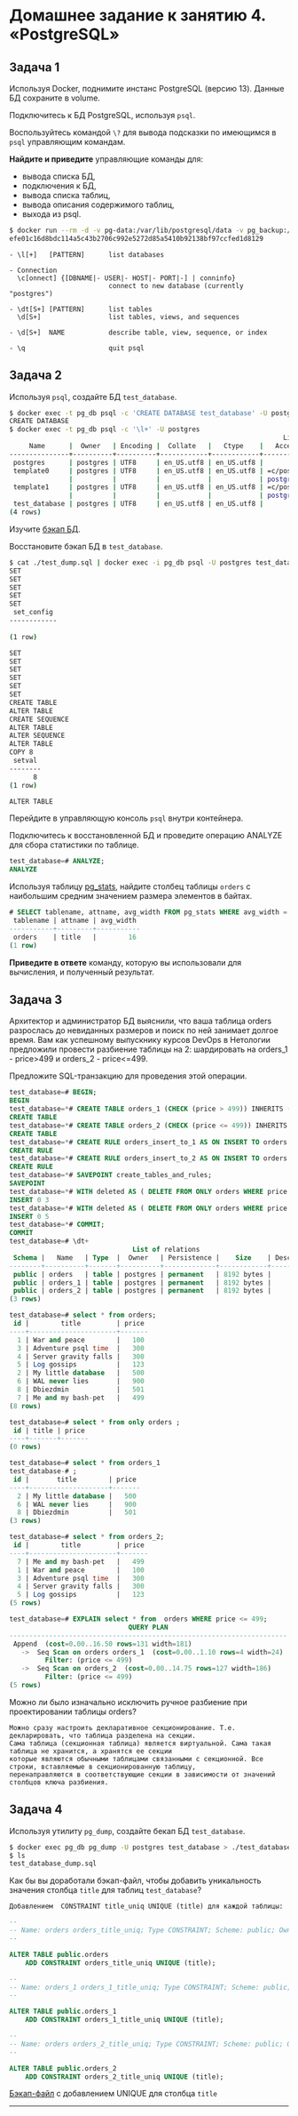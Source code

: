 # Домашнее задание к занятию 4. «PostgreSQL»

## Задача 1

Используя Docker, поднимите инстанс PostgreSQL (версию 13). Данные БД сохраните в volume.

Подключитесь к БД PostgreSQL, используя `psql`.

Воспользуйтесь командой `\?` для вывода подсказки по имеющимся в `psql` управляющим командам.

**Найдите и приведите** управляющие команды для:

- вывода списка БД,
- подключения к БД,
- вывода списка таблиц,
- вывода описания содержимого таблиц,
- выхода из psql.

```bash
$ docker run --rm -d -v pg-data:/var/lib/postgresql/data -v pg_backup:/backup --name pg_db -e POSTGRES_PASSWORD=passw0rd -p 5432:5432 postgres:13
efe01c16d8bdc114a5c43b2706c992e5272d85a5410b92138bf97ccfed1d8129
```

```text
- \l[+]   [PATTERN]      list databases

- Connection
  \c[onnect] {[DBNAME|- USER|- HOST|- PORT|-] | conninfo}
                         connect to new database (currently "postgres")

- \dt[S+] [PATTERN]      list tables
  \d[S+]                 list tables, views, and sequences

- \d[S+]  NAME           describe table, view, sequence, or index

- \q                     quit psql

```

## Задача 2

Используя `psql`, создайте БД `test_database`.

```bash
$ docker exec -t pg_db psql -c 'CREATE DATABASE test_database' -U postgres
CREATE DATABASE
$ docker exec -t pg_db psql -c '\l+' -U postgres
                                                                     List of databases
     Name      |  Owner   | Encoding |  Collate   |   Ctype    |   Access privileges   |  Size   | Tablespace |                Description                 
---------------+----------+----------+------------+------------+-----------------------+---------+------------+--------------------------------------------
 postgres      | postgres | UTF8     | en_US.utf8 | en_US.utf8 |                       | 7901 kB | pg_default | default administrative connection database
 template0     | postgres | UTF8     | en_US.utf8 | en_US.utf8 | =c/postgres          +| 7753 kB | pg_default | unmodifiable empty database
               |          |          |            |            | postgres=CTc/postgres |         |            | 
 template1     | postgres | UTF8     | en_US.utf8 | en_US.utf8 | =c/postgres          +| 7753 kB | pg_default | default template for new databases
               |          |          |            |            | postgres=CTc/postgres |         |            | 
 test_database | postgres | UTF8     | en_US.utf8 | en_US.utf8 |                       | 7753 kB | pg_default | 
(4 rows)
```

Изучите [бэкап БД](https://github.com/netology-code/virt-homeworks/tree/virt-11/06-db-04-postgresql/test_data).

Восстановите бэкап БД в `test_database`.

```bash
$ cat ./test_dump.sql | docker exec -i pg_db psql -U postgres test_database 
SET
SET
SET
SET
SET
 set_config 
------------
 
(1 row)

SET
SET
SET
SET
SET
SET
CREATE TABLE
ALTER TABLE
CREATE SEQUENCE
ALTER TABLE
ALTER SEQUENCE
ALTER TABLE
COPY 8
 setval 
--------
      8
(1 row)

ALTER TABLE

```

Перейдите в управляющую консоль `psql` внутри контейнера.

Подключитесь к восстановленной БД и проведите операцию ANALYZE для сбора статистики по таблице.

```sql
test_database=# ANALYZE;
ANALYZE
```

Используя таблицу [pg_stats](https://postgrespro.ru/docs/postgresql/12/view-pg-stats), найдите столбец таблицы `orders` 
с наибольшим средним значением размера элементов в байтах.

```sql
# SELECT tablename, attname, avg_width FROM pg_stats WHERE avg_width = (SELECT max(avg_width) FROM pg_stats WHERE tablename='orders');
 tablename | attname | avg_width 
-----------+---------+-----------
 orders    | title   |        16
(1 row)

```

**Приведите в ответе** команду, которую вы использовали для вычисления, и полученный результат.

## Задача 3

Архитектор и администратор БД выяснили, что ваша таблица orders разрослась до невиданных размеров и
поиск по ней занимает долгое время. Вам как успешному выпускнику курсов DevOps в Нетологии предложили
провести разбиение таблицы на 2: шардировать на orders_1 - price>499 и orders_2 - price<=499.

Предложите SQL-транзакцию для проведения этой операции.

```sql
test_database=# BEGIN;
BEGIN
test_database=*# CREATE TABLE orders_1 (CHECK (price > 499)) INHERITS ( orders );
CREATE TABLE
test_database=*# CREATE TABLE orders_2 (CHECK (price <= 499)) INHERITS ( orders );
CREATE TABLE
test_database=*# CREATE RULE orders_insert_to_1 AS ON INSERT TO orders WHERE ( price > 499 ) DO INSTEAD INSERT INTO orders_1 VALUES ( NEW.* );
CREATE RULE
test_database=*# CREATE RULE orders_insert_to_2 AS ON INSERT TO orders WHERE ( price <= 499 ) DO INSTEAD INSERT INTO orders_2 VALUES ( NEW.* );
CREATE RULE
test_database=*# SAVEPOINT create_tables_and_rules;
SAVEPOINT
test_database=*# WITH deleted AS ( DELETE FROM ONLY orders WHERE price > 499 returning * ) INSERT INTO orders_1 SELECT * FROM deleted;
INSERT 0 3
test_database=*# WITH deleted AS ( DELETE FROM ONLY orders WHERE price <= 499 returning * ) INSERT INTO orders_2 SELECT * FROM deleted;
INSERT 0 5
test_database=*# COMMIT;
COMMIT
test_database=# \dt+
                               List of relations
 Schema |   Name   | Type  |  Owner   | Persistence |    Size    | Description 
--------+----------+-------+----------+-------------+------------+-------------
 public | orders   | table | postgres | permanent   | 8192 bytes | 
 public | orders_1 | table | postgres | permanent   | 8192 bytes | 
 public | orders_2 | table | postgres | permanent   | 8192 bytes | 
(3 rows)

test_database=# select * from orders;
 id |        title         | price 
----+----------------------+-------
  1 | War and peace        |   100
  3 | Adventure psql time  |   300
  4 | Server gravity falls |   300
  5 | Log gossips          |   123
  2 | My little database   |   500
  6 | WAL never lies       |   900
  8 | Dbiezdmin            |   501
  7 | Me and my bash-pet   |   499
(8 rows)

test_database=# select * from only orders ;
 id | title | price 
----+-------+-------
(0 rows)

test_database=# select * from orders_1
test_database-# ;
 id |       title        | price 
----+--------------------+-------
  2 | My little database |   500
  6 | WAL never lies     |   900
  8 | Dbiezdmin          |   501
(3 rows)

test_database=# select * from orders_2;
 id |        title         | price 
----+----------------------+-------
  7 | Me and my bash-pet   |   499
  1 | War and peace        |   100
  3 | Adventure psql time  |   300
  4 | Server gravity falls |   300
  5 | Log gossips          |   123
(5 rows)

test_database=# EXPLAIN select * from  orders WHERE price <= 499;
                              QUERY PLAN                              
----------------------------------------------------------------------
 Append  (cost=0.00..16.50 rows=131 width=181)
   ->  Seq Scan on orders orders_1  (cost=0.00..1.10 rows=4 width=24)
         Filter: (price <= 499)
   ->  Seq Scan on orders_2  (cost=0.00..14.75 rows=127 width=186)
         Filter: (price <= 499)
(5 rows)


```

Можно ли было изначально исключить ручное разбиение при проектировании таблицы orders?

```text
Можно сразу настроить декларативное секционирование. Т.е. декларировать, что таблица разделена на секции. 
Сама таблица (секционная таблица) является виртуальной. Сама такая таблица не хранится, а хранятся ее секции
которые являются обычными таблицами связанными с секционной. Все строки, вставляемые в секционированную таблицу, 
перенаправляются в соответствующие секции в зависимости от значений столбцов ключа разбиения.  

```

## Задача 4

Используя утилиту `pg_dump`, создайте бекап БД `test_database`.

```bash
$ docker exec pg_db pg_dump -U postgres test_database > ./test_database_dump.sql 
$ ls
test_database_dump.sql

```

Как бы вы доработали бэкап-файл, чтобы добавить уникальность значения столбца `title` для таблиц `test_database`?

```text
Добавлением  CONSTRAINT title_uniq UNIQUE (title) для каждой таблицы:
```


```sql
--
-- Name: orders orders_title_uniq; Type CONSTRAINT; Scheme: public; Owner: postgres
--

ALTER TABLE public.orders
    ADD CONSTRAINT orders_title_uniq UNIQUE (title);

--
-- Name: orders_1 orders_1_title_uniq; Type CONSTRAINT; Scheme: public; Owner: postgres
--

ALTER TABLE public.orders_1
    ADD CONSTRAINT orders_1_title_uniq UNIQUE (title);

--
-- Name: orders orders_2_title_uniq; Type CONSTRAINT; Scheme: public; Owner: postgres
--

ALTER TABLE public.orders_2
    ADD CONSTRAINT orders_2_title_uniq UNIQUE (title);

```
[Бэкап-файл](test_database_dump_uniq_title.sql) с добавлением UNIQUE для столбца `title`




---